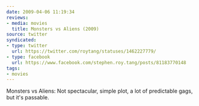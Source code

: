 ```yaml
---
date: 2009-04-06 11:19:34
reviews:
- media: movies
  title: Monsters vs Aliens (2009)
source: twitter
syndicated:
- type: twitter
  url: https://twitter.com/roytang/statuses/1462227779/
- type: facebook
  url: https://www.facebook.com/stephen.roy.tang/posts/81183770148
tags:
- movies
---
```


Monsters vs Aliens: Not spectacular, simple plot, a lot of predictable gags, but it's passable.